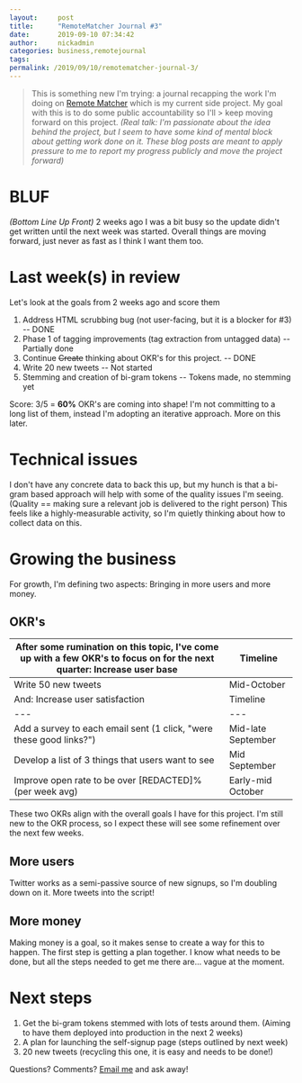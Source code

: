 ```yaml
---
layout:     post
title:      "RemoteMatcher Journal #3"
date:       2019-09-10 07:34:42
author:     nickadmin
categories: business,remotejournal
tags:  
permalink: /2019/09/10/remotematcher-journal-3/
---
```

> This is something new I'm trying: a journal recapping the work I'm doing on [Remote Matcher](https://remotematcher.com) which is my current side project. My goal with this is to do some public accountability so I'll > keep moving forward on this project. _(Real talk: I'm passionate about the idea behind the project, but I seem to have some kind of mental block about getting work done on it. These blog posts are meant to apply pressure to me to report my progress publicly and move the project forward)_

# BLUF

_(Bottom Line Up Front)_ 2 weeks ago I was a bit busy so the update didn't get written until the next week was started. Overall things are moving forward, just never as fast as I think I want them too. 

# Last week(s) in review

Let's look at the goals from 2 weeks ago and score them 

  1. Address HTML scrubbing bug (not user-facing, but it is a blocker for #3) -- DONE
  2. Phase 1 of tagging improvements (tag extraction from untagged data) -- Partially done
  3. Continue ~~Create~~ thinking about OKR's for this project. -- DONE
  4. Write 20 new tweets -- Not started
  5. Stemming and creation of bi-gram tokens -- Tokens made, no stemming yet

Score: 3/5 = **60%** OKR's are coming into shape! I'm not committing to a long list of them, instead I'm adopting an iterative approach. More on this later. 

# Technical issues

I don't have any concrete data to back this up, but my hunch is that a bi-gram based approach will help with some of the quality issues I'm seeing. (Quality == making sure a relevant job is delivered to the right person) This feels like a highly-measurable activity, so I'm quietly thinking about how to collect data on this. 

# Growing the business

For growth, I'm defining two aspects: Bringing in more users and more money. 

## OKR's

After some rumination on this topic, I've come up with a few OKR's to focus on for the next quarter:  Increase user base | Timeline  
---|---  
Write 50 new tweets | Mid-October  
And:  Increase user satisfaction | Timeline  
---|---  
Add a survey to each email sent (1 click, "were these good links?") | Mid-late September  
Develop a list of 3 things that users want to see | Mid September  
Improve open rate to be over [REDACTED]% (per week avg) | Early-mid October  
These two OKRs align with the overall goals I have for this project. I'm still new to the OKR process, so I expect these will see some refinement over the next few weeks. 

## More users

Twitter works as a semi-passive source of new signups, so I'm doubling down on it. More tweets into the script! 

## More money

Making money is a goal, so it makes sense to create a way for this to happen. The first step is getting a plan together. I know what needs to be done, but all the steps needed to get me there are... vague at the moment. 

# Next steps

  1. Get the bi-gram tokens stemmed with lots of tests around them. (Aiming to have them deployed into production in the next 2 weeks)
  2. A plan for launching the self-signup page (steps outlined by next week)
  3. 20 new tweets (recycling this one, it is easy and needs to be done!)

Questions? Comments? [Email me](mailto:nick@ironboundsoftware.com) and ask away!
<!--stackedit_data:
eyJoaXN0b3J5IjpbMjgzMDcyNzc4XX0=
-->